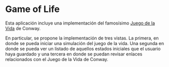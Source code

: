 # Game of Life
Esta aplicación incluye una implementación del famosísimo [Juego de la Vida](https://en.wikipedia.org/wiki/Conway%27s_Game_of_Life) de Conway.

En particular, se propone la implementación de tres vistas. La primera, en donde se pueda iniciar una simulación del juego de la vida. Una segunda en donde se pueda ver un listado de aquellos estados iniciales que el usuario haya guardado y una tercera en donde se puedan revisar enlaces relacionados con el Juego de la Vida de Conway.
[](./assets/game_of_life_wireframe.drawio.png)
